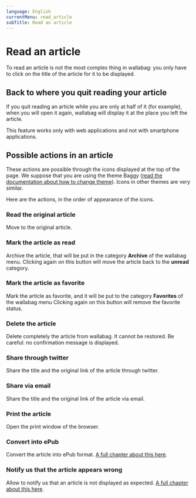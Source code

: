 ```yaml
---
language: English
currentMenu: read_article
subTitle: Read an article
---
```


# Read an article

To read an article is not the most complex thing in wallabag: you only have to click on the title of the article for it to be displayed.

## Back to where you quit reading your article

If you quit reading an article while you are only at half of it (for example), when you will open it again, wallabag will display it at the place you left the article.

This feature works only with web applications and not with smartphone applications.

## Possible actions in an article

These actions are possible through the icons displayed at the top of the page. We suppose that you are using the theme Baggy ([read the documentation about how to change theme](Configure_wallabag.md)). Icons in other themes are very similar.  

Here are the actions, in the order of appearance of the icons.


### Read the original article

Move to the original article.

### Mark the article as read

Archive the article, that will be put in the category **Archive** of the wallabag menu.
Clicking again on this button will move the article back to the **unread** category.

### Mark the article as favorite

Mark the article as favorite, and it will be put to the category **Favorites** of the wallabag menu
Clicking again on this button will remove the favorite status.

### Delete the article

Delete completely the article from wallabag. It cannot be restored. Be careful: no confirmation message is displayed.

### Share through twitter

Share the title and the original link of the article through twitter.

### Share via email

Share the title and the original link of the article via email.

### Print the article

Open the print window of the browser.

### Convert into ePub

Convert the article into ePub format. [A full chapter about this here](Convert_into_ePub.md).

### Notify us that the article appears wrong

Allow to notify us that an article is not displayed as expected. [A full chapter about this here](Issue_with_article.md).

